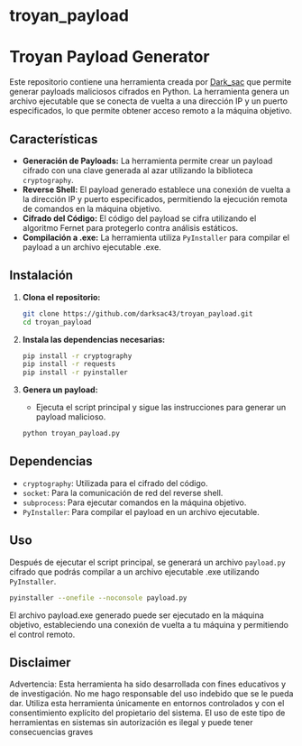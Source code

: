 # troyan_payload
# Troyan Payload Generator

Este repositorio contiene una herramienta creada por [Dark_sac](https://github.com/darksac43) que permite generar payloads maliciosos cifrados en Python. La herramienta genera un archivo ejecutable que se conecta de vuelta a una dirección IP y un puerto especificados, lo que permite obtener acceso remoto a la máquina objetivo.

## Características

- **Generación de Payloads:** La herramienta permite crear un payload cifrado con una clave generada al azar utilizando la biblioteca `cryptography`.
- **Reverse Shell:** El payload generado establece una conexión de vuelta a la dirección IP y puerto especificados, permitiendo la ejecución remota de comandos en la máquina objetivo.
- **Cifrado del Código:** El código del payload se cifra utilizando el algoritmo Fernet para protegerlo contra análisis estáticos.
- **Compilación a .exe:** La herramienta utiliza `PyInstaller` para compilar el payload a un archivo ejecutable .exe.

## Instalación

1. **Clona el repositorio:**
    ```bash
    git clone https://github.com/darksac43/troyan_payload.git
    cd troyan_payload
    ```

2. **Instala las dependencias necesarias:**
    ```bash
    pip install -r cryptography
    pip install -r requests
    pip install -r pyinstaller

    ```

3. **Genera un payload:**
    - Ejecuta el script principal y sigue las instrucciones para generar un payload malicioso.
    ```bash
    python troyan_payload.py
    ```

## Dependencias

- `cryptography`: Utilizada para el cifrado del código.
- `socket`: Para la comunicación de red del reverse shell.
- `subprocess`: Para ejecutar comandos en la máquina objetivo.
- `PyInstaller`: Para compilar el payload en un archivo ejecutable.

## Uso

Después de ejecutar el script principal, se generará un archivo `payload.py` cifrado que podrás compilar a un archivo ejecutable .exe utilizando `PyInstaller`.

```bash
pyinstaller --onefile --noconsole payload.py
```

El archivo payload.exe generado puede ser ejecutado en la máquina objetivo, estableciendo una conexión de vuelta a tu máquina y permitiendo el control remoto.

## Disclaimer

Advertencia: Esta herramienta ha sido desarrollada con fines educativos y de investigación. No me hago responsable del uso indebido que se le pueda dar. Utiliza esta herramienta únicamente en entornos controlados y con el consentimiento explícito del propietario del sistema. El uso de este tipo de herramientas en sistemas sin autorización es ilegal y puede tener consecuencias graves
